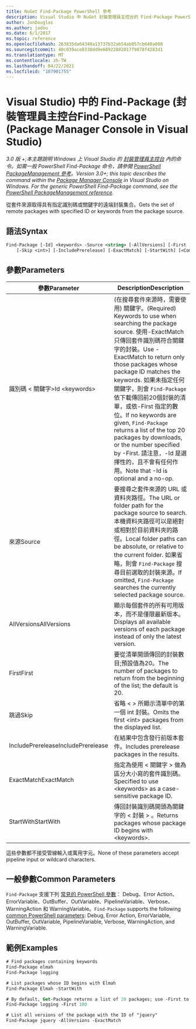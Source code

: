 ```yaml
---
title: NuGet Find-Package PowerShell 參考
description: Visual Studio 中 NuGet 封裝管理員主控台的 Find-Package PowerShell 命令參考。
author: JonDouglas
ms.author: jodou
ms.date: 6/1/2017
ms.topic: reference
ms.openlocfilehash: 263835da64340a13737b32ab54ab057cb640a080
ms.sourcegitcommit: 40c039ace0330dd9e68922882017f9878f4283d1
ms.translationtype: MT
ms.contentlocale: zh-TW
ms.lasthandoff: 04/22/2021
ms.locfileid: "107901755"
---
```

# <a name="find-package-package-manager-console-in-visual-studio"></a><span data-ttu-id="e48cb-103">Visual Studio) 中的 Find-Package (封裝管理員主控台</span><span class="sxs-lookup"><span data-stu-id="e48cb-103">Find-Package (Package Manager Console in Visual Studio)</span></span>

<span data-ttu-id="e48cb-104">*3.0 版 +;本主題說明 Windows 上 Visual Studio 的 [封裝管理員主控台](../../consume-packages/install-use-packages-powershell.md) 內的命令。如需一般 PowerShell Find-Package 命令，請參閱 [PowerShell PackageManagement 參考](/powershell/module/packagemanagement)。*</span><span class="sxs-lookup"><span data-stu-id="e48cb-104">*Version 3.0+; this topic describes the command within the [Package Manager Console](../../consume-packages/install-use-packages-powershell.md) in Visual Studio on Windows. For the generic PowerShell Find-Package command, see the [PowerShell PackageManagement reference](/powershell/module/packagemanagement).*</span></span>

<span data-ttu-id="e48cb-105">從套件來源取得具有指定識別碼或關鍵字的遠端封裝集合。</span><span class="sxs-lookup"><span data-stu-id="e48cb-105">Gets the set of remote packages with specified ID or keywords from the package source.</span></span>

## <a name="syntax"></a><span data-ttu-id="e48cb-106">語法</span><span class="sxs-lookup"><span data-stu-id="e48cb-106">Syntax</span></span>

```ps
Find-Package [-Id] <keywords> -Source <string> [-AllVersions] [-First [<int>]]
    [-Skip <int>] [-IncludePrerelease] [-ExactMatch] [-StartWith] [<CommonParameters>]
```

## <a name="parameters"></a><span data-ttu-id="e48cb-107">參數</span><span class="sxs-lookup"><span data-stu-id="e48cb-107">Parameters</span></span>

| <span data-ttu-id="e48cb-108">參數</span><span class="sxs-lookup"><span data-stu-id="e48cb-108">Parameter</span></span> | <span data-ttu-id="e48cb-109">Description</span><span class="sxs-lookup"><span data-stu-id="e48cb-109">Description</span></span> |
| --- | --- |
| <span data-ttu-id="e48cb-110">識別碼 &lt; 關鍵字&gt;</span><span class="sxs-lookup"><span data-stu-id="e48cb-110">Id &lt;keywords&gt;</span></span> | <span data-ttu-id="e48cb-111"> (在搜尋套件來源時，需要使用) 關鍵字。</span><span class="sxs-lookup"><span data-stu-id="e48cb-111">(Required) Keywords to use when searching the package source.</span></span> <span data-ttu-id="e48cb-112">使用-ExactMatch 只傳回套件識別碼符合關鍵字的封裝。</span><span class="sxs-lookup"><span data-stu-id="e48cb-112">Use -ExactMatch to return only those packages whose package ID matches the keywords.</span></span> <span data-ttu-id="e48cb-113">如果未指定任何關鍵字，則會 `Find-Package` 依下載傳回前20個封裝的清單，或依-First 指定的數位。</span><span class="sxs-lookup"><span data-stu-id="e48cb-113">If no keywords are given, `Find-Package` returns a list of the top 20 packages by downloads, or the number specified by -First.</span></span> <span data-ttu-id="e48cb-114">請注意，-Id 是選擇性的，且不會有任何作用。</span><span class="sxs-lookup"><span data-stu-id="e48cb-114">Note that -Id is optional and a no-op.</span></span> |
| <span data-ttu-id="e48cb-115">來源</span><span class="sxs-lookup"><span data-stu-id="e48cb-115">Source</span></span> | <span data-ttu-id="e48cb-116">要搜尋之套件來源的 URL 或資料夾路徑。</span><span class="sxs-lookup"><span data-stu-id="e48cb-116">The URL or folder path for the package source to search.</span></span> <span data-ttu-id="e48cb-117">本機資料夾路徑可以是絕對或相對於目前資料夾的路徑。</span><span class="sxs-lookup"><span data-stu-id="e48cb-117">Local folder paths can be absolute, or relative to the current folder.</span></span> <span data-ttu-id="e48cb-118">如果省略，則會 `Find-Package` 搜尋目前選取的封裝來源。</span><span class="sxs-lookup"><span data-stu-id="e48cb-118">If omitted, `Find-Package` searches the currently selected package source.</span></span> |
| <span data-ttu-id="e48cb-119">AllVersions</span><span class="sxs-lookup"><span data-stu-id="e48cb-119">AllVersions</span></span> | <span data-ttu-id="e48cb-120">顯示每個套件的所有可用版本，而不是僅限最新版本。</span><span class="sxs-lookup"><span data-stu-id="e48cb-120">Displays all available versions of each package instead of only the latest version.</span></span> |
| <span data-ttu-id="e48cb-121">First</span><span class="sxs-lookup"><span data-stu-id="e48cb-121">First</span></span> | <span data-ttu-id="e48cb-122">要從清單開頭傳回的封裝數目;預設值為20。</span><span class="sxs-lookup"><span data-stu-id="e48cb-122">The number of packages to return from the beginning of the list; the default is 20.</span></span> |
| <span data-ttu-id="e48cb-123">跳過</span><span class="sxs-lookup"><span data-stu-id="e48cb-123">Skip</span></span> | <span data-ttu-id="e48cb-124">省略 &lt; &gt; 所顯示清單中的第一個 int 封裝。</span><span class="sxs-lookup"><span data-stu-id="e48cb-124">Omits the first &lt;int&gt; packages from the displayed list.</span></span>  |
| <span data-ttu-id="e48cb-125">IncludePrerelease</span><span class="sxs-lookup"><span data-stu-id="e48cb-125">IncludePrerelease</span></span> | <span data-ttu-id="e48cb-126">在結果中包含發行前版本套件。</span><span class="sxs-lookup"><span data-stu-id="e48cb-126">Includes prerelease packages in the results.</span></span> |
| <span data-ttu-id="e48cb-127">ExactMatch</span><span class="sxs-lookup"><span data-stu-id="e48cb-127">ExactMatch</span></span> | <span data-ttu-id="e48cb-128">指定為使用 &lt; 關鍵字 &gt; 做為區分大小寫的套件識別碼。</span><span class="sxs-lookup"><span data-stu-id="e48cb-128">Specified to use &lt;keywords&gt; as a case-sensitive package ID.</span></span> |
| <span data-ttu-id="e48cb-129">StartWith</span><span class="sxs-lookup"><span data-stu-id="e48cb-129">StartWith</span></span> | <span data-ttu-id="e48cb-130">傳回封裝識別碼開頭為關鍵字的 &lt; 封裝 &gt; 。</span><span class="sxs-lookup"><span data-stu-id="e48cb-130">Returns packages whose package ID begins with &lt;keywords&gt;.</span></span> |

<span data-ttu-id="e48cb-131">這些參數都不接受管線輸入或萬用字元。</span><span class="sxs-lookup"><span data-stu-id="e48cb-131">None of these parameters accept pipeline input or wildcard characters.</span></span>

## <a name="common-parameters"></a><span data-ttu-id="e48cb-132">一般參數</span><span class="sxs-lookup"><span data-stu-id="e48cb-132">Common Parameters</span></span>

<span data-ttu-id="e48cb-133">`Find-Package` 支援下列 [常見的 PowerShell 參數](/powershell/module/microsoft.powershell.core/about/about_commonparameters)： Debug、Error Action、ErrorVariable、OutBuffer、OutVariable、PipelineVariable、Verbose、WarningAction 和 WarningVariable。</span><span class="sxs-lookup"><span data-stu-id="e48cb-133">`Find-Package` supports the following [common PowerShell parameters](/powershell/module/microsoft.powershell.core/about/about_commonparameters): Debug, Error Action, ErrorVariable, OutBuffer, OutVariable, PipelineVariable, Verbose, WarningAction, and WarningVariable.</span></span>

## <a name="examples"></a><span data-ttu-id="e48cb-134">範例</span><span class="sxs-lookup"><span data-stu-id="e48cb-134">Examples</span></span>

```ps
# Find packages containing keywords
Find-Package elmah
Find-Package logging

# List packages whose ID begins with Elmah
Find-Package Elmah -StartWith

# By default, Get-Package returns a list of 20 packages; use -First to show more
Find-Package logging -First 100

# List all versions of the package with the ID of "jquery"
Find-Package jquery -AllVersions -ExactMatch
```